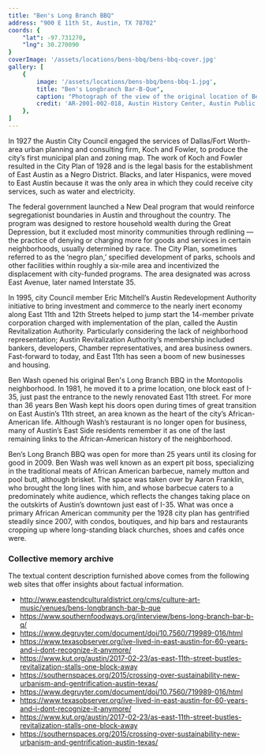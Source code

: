 ```yaml
---
title: "Ben's Long Branch BBQ"
address: "900 E 11th St, Austin, TX 78702"
coords: {
    "lat": -97.731270,
    "lng": 30.270090
}
coverImage: '/assets/locations/bens-bbq/bens-bbq-cover.jpg'
gallery: [
    {
        image: '/assets/locations/bens-bbq/bens-bbq-1.jpg',
        title: "Ben's Longbranch Bar-B-Que",
        caption: "Photograph of the view of the original location of Ben's Longbranch Bar-B-Que with a construction worker doing repairs on the newest sidewalks in the area.",
        credit: 'AR-2001-002-018, Austin History Center, Austin Public Library.'
    },
]
---
```

In 1927 the Austin City Council engaged the services of Dallas/Fort Worth-area urban planning and consulting firm, Koch and Fowler, to produce the city’s first municipal plan and zoning map. The work of Koch and Fowler resulted in the City Plan of 1928 and is the legal basis for the establishment of East Austin as a Negro District. Blacks, and later Hispanics, were moved to East Austin because it was the only area in which they could receive city services, such as water and electricity.

The federal government launched a New Deal program that would reinforce segregationist boundaries in Austin and throughout the country. The program was designed to restore household wealth during the Great Depression, but it excluded most minority communities through redlining — the practice of denying or charging more for goods and services in certain neighborhoods, usually determined by race. The City Plan, sometimes referred to as the ‘negro plan,’ specified development of parks, schools and other facilities within roughly a six-mile area and incentivized the displacement with city-funded programs. The area designated was across East Avenue, later named Interstate 35.

In 1995, city Council member Eric Mitchell’s Austin Redevelopment Authority initiative to bring investment and commerce to the nearly inert economy along East 11th and 12th Streets helped to jump start the 14-member private corporation charged with implementation of the plan, called the Austin Revitalization Authority. Particularly considering the lack of neighborhood representation; Austin Revitalization Authority’s membership included bankers, developers, Chamber representatives, and area business owners. Fast-forward to today, and East 11th has seen a boom of new businesses and housing.

Ben Wash opened his original Ben's Long Branch BBQ in the Montopolis neighborhood. In 1981, he moved it to a prime location, one block east of I-35, just past the entrance to the newly renovated East 11th street. For more than 36 years Ben Wash kept his doors open during times of great transition on East Austin’s 11th street, an area known as the heart of the city’s African-American life. Although Wash’s restaurant is no longer open for business, many of Austin’s East Side residents remember it as one of the last remaining links to the African-American history of the neighborhood.

Ben’s Long Branch BBQ was open for more than 25 years until its closing for good in 2009. Ben Wash was well known as an expert pit boss, specializing in the traditional meats of African American barbecue, namely mutton and pool butt, although brisket. The space was taken over by Aaron Franklin, who brought the long lines with him, and whose barbecue caters to a predominately white audience, which reflects the changes taking place on the outskirts of Austin’s downtown just east of I-35. What was once a primary African American community per the 1928 city plan has gentrified steadily since 2007, with condos, boutiques, and hip bars and restaurants cropping up where long-standing black churches, shoes and cafés once were.

### Collective memory archive

The textual content description furnished above comes from the following web sites that offer insights about factual information.

* <a href="http://www.eastendculturaldistrict.org/cms/culture-art-music/venues/bens-longbranch-bar-b-que" target="_blank">http://www.eastendculturaldistrict.org/cms/culture-art-music/venues/bens-longbranch-bar-b-que</a>
* <a href="https://www.southernfoodways.org/interview/bens-long-branch-bar-b-q/" target="_blank">https://www.southernfoodways.org/interview/bens-long-branch-bar-b-q/</a>
* <a href="https://www.degruyter.com/document/doi/10.7560/719989-016/html" >https://www.degruyter.com/document/doi/10.7560/719989-016/html</a>
* <a href="https://www.texasobserver.org/ive-lived-in-east-austin-for-60-years-and-i-dont-recognize-it-anymore/">https://www.texasobserver.org/ive-lived-in-east-austin-for-60-years-and-i-dont-recognize-it-anymore/</a>
* <a href="https://www.kut.org/austin/2017-02-23/as-east-11th-street-bustles-revitalization-stalls-one-block-away">https://www.kut.org/austin/2017-02-23/as-east-11th-street-bustles-revitalization-stalls-one-block-away</a>
* <a href="https://southernspaces.org/2015/crossing-over-sustainability-new-urbanism-and-gentrification-austin-texas/">https://southernspaces.org/2015/crossing-over-sustainability-new-urbanism-and-gentrification-austin-texas/</a>
* <a href="https://www.degruyter.com/document/doi/10.7560/719989-016/html" target="_blank">https://www.degruyter.com/document/doi/10.7560/719989-016/html</a>
* <a href="https://www.texasobserver.org/ive-lived-in-east-austin-for-60-years-and-i-dont-recognize-it-anymore/" target="_blank">https://www.texasobserver.org/ive-lived-in-east-austin-for-60-years-and-i-dont-recognize-it-anymore/</a>
* <a href="https://www.kut.org/austin/2017-02-23/as-east-11th-street-bustles-revitalization-stalls-one-block-away" target="_blank">https://www.kut.org/austin/2017-02-23/as-east-11th-street-bustles-revitalization-stalls-one-block-away</a>
* <a href="https://southernspaces.org/2015/crossing-over-sustainability-new-urbanism-and-gentrification-austin-texas/" target="_blank">https://southernspaces.org/2015/crossing-over-sustainability-new-urbanism-and-gentrification-austin-texas/</a>
